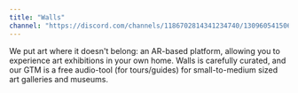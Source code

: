 ```yaml
---
title: "Walls"
channel: "https://discord.com/channels/1186702814341234740/1309605415062995016"
---
```


We put art where it doesn't belong: an AR-based platform, allowing you to experience art exhibitions in your own home. Walls is carefully curated, and our GTM is a free audio-tool (for tours/guides) for small-to-medium sized art galleries and museums.
